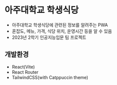 # 아주대학교 학생식당

- 아주대학교 학생식당에 관련된 정보를 알려주는 PWA
- 혼잡도, 메뉴, 가격, 식당 위치, 운영시간 등을 알 수 있음
- 2023년 2학기 인공지능입문 팀 프로젝트

## 개발환경

- React(Vite)
- React Router
- TailwindCSS(with Catppuccin theme)
